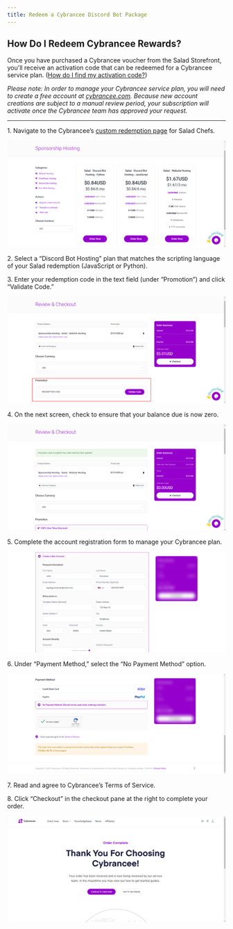 ```yaml
---
title: Redeem a Cybrancee Discord Bot Package
---
```


## **How Do I Redeem Cybrancee Rewards?**

Once you have purchased a Cybrancee voucher from the Salad Storefront, you'll receive an activation code that can be
redeemed for a Cybrancee service plan.
([How do I find my activation code?](/docs/Guides/Using-the-Salad-App/125-where-to-find-your-reward-redemption-code))

_Please note: In order to manage your Cybrancee service plan, you will need to create a free account at_
[_cybrancee.com_](https://cybrancee.com/)_. Because new account creations are subject to a manual review period, your
subscription will activate once the Cybrancee team has approved your request._

---

1. Navigate to the Cybrancee’s
[custom redemption page](https://cybrancee.com/client/index.php?rp=%2Fstore%2Fsponsorship-hosting) for Salad Chefs.

![](./content/images/Rewards/Redeeming-your-Rewards/Cybrancee-Discord-bot-1.png)

2. Select a “Discord Bot Hosting” plan that matches the scripting language of your Salad redemption (JavaScript or
Python).

3. Enter your redemption code in the text field (under “Promotion”) and click “Validate Code.”

![](./content/images/Rewards/Redeeming-your-Rewards/Cybrancee-Discord-bot-2.png)

4. On the next screen, check to ensure that your balance due is now zero.

![](./content/images/Rewards/Redeeming-your-Rewards/Cybrancee-Discord-bot-3.png)

5. Complete the account registration form to manage your Cybrancee plan.

![](./content/images/Rewards/Redeeming-your-Rewards/Cybrancee-Discord-bot-4.png)

6. Under “Payment Method,” select the “No Payment Method” option.

![](./content/images/Rewards/Redeeming-your-Rewards/Cybrancee-Discord-bot-5.png)

7. Read and agree to Cybrancee’s Terms of Service.

8. Click “Checkout” in the checkout pane at the right to complete your order.

![](./content/images/Rewards/Redeeming-your-Rewards/Cybrancee-Discord-bot-6.png)
